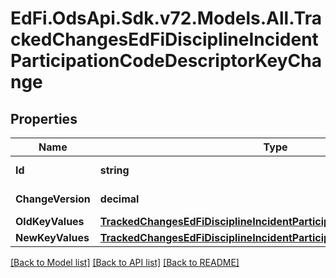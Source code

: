 # EdFi.OdsApi.Sdk.v72.Models.All.TrackedChangesEdFiDisciplineIncidentParticipationCodeDescriptorKeyChange

## Properties

Name | Type | Description | Notes
------------ | ------------- | ------------- | -------------
**Id** | **string** | Resource identifier | [optional] 
**ChangeVersion** | **decimal** | Change version | [optional] 
**OldKeyValues** | [**TrackedChangesEdFiDisciplineIncidentParticipationCodeDescriptorKey**](TrackedChangesEdFiDisciplineIncidentParticipationCodeDescriptorKey.md) |  | [optional] 
**NewKeyValues** | [**TrackedChangesEdFiDisciplineIncidentParticipationCodeDescriptorKey**](TrackedChangesEdFiDisciplineIncidentParticipationCodeDescriptorKey.md) |  | [optional] 

[[Back to Model list]](../README.md#documentation-for-models) [[Back to API list]](../README.md#documentation-for-api-endpoints) [[Back to README]](../README.md)

